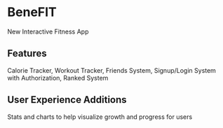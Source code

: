 # BeneFIT

New Interactive Fitness App

## Features
Calorie Tracker, Workout Tracker, Friends System, Signup/Login System with Authorization, Ranked System

## User Experience Additions

Stats and charts to help visualize growth and progress for users

